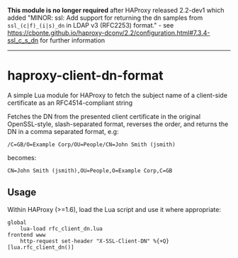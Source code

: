 **This module is no longer required** after HAProxy released 2.2-dev1 which added "MINOR: ssl: Add support for returning the dn samples from `ssl_(c|f)_(i|s)_dn` in LDAP v3 (RFC2253) format." - see https://cbonte.github.io/haproxy-dconv/2.2/configuration.html#7.3.4-ssl_c_s_dn for further information

---

# haproxy-client-dn-format
A simple Lua module for HAProxy to fetch the subject name of a client-side certificate as an RFC4514-compliant string

Fetches the DN from the presented client certificate in the original OpenSSL-style, slash-separated format, reverses the order, and returns the DN in a comma separated format, e.g:

```
/C=GB/O=Example Corp/OU=People/CN=John Smith (jsmith)
```
becomes:
```
CN=John Smith (jsmith),OU=People,O=Example Corp,C=GB
```

## Usage
Within HAProxy (>=1.6), load the Lua script and use it where appropriate:

```
global
    lua-load rfc_client_dn.lua
frontend www
    http-request set-header "X-SSL-Client-DN" %{+Q}[lua.rfc_client_dn()]
```
